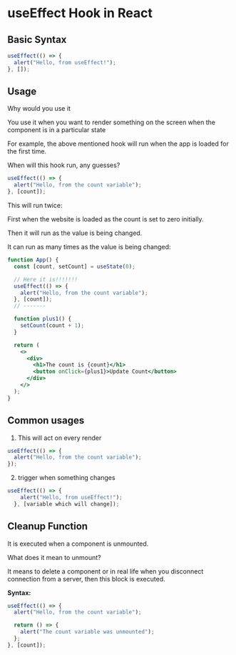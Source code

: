 # useEffect Hook in React

## Basic Syntax

```jsx
useEffect(() => {
  alert("Hello, from useEffect!");
}, []);
```

## Usage

Why would you use it

You use it when you want to render something on the screen when the component is in a particular state

For example, the above mentioned hook will run when the app is loaded for the first time.

When will this hook run, any guesses?

```jsx
useEffect(() => {
  alert("Hello, from the count variable");
}, [count]);
```

This will run twice:

First when the website is loaded as the count is set to zero initially.

Then it will run as the value is being changed.

It can run as many times as the value is being changed:

```jsx
function App() {
  const [count, setCount] = useState(0);

  // Here it is!!!!!!!
  useEffect(() => {
    alert("Hello, from the count variable");
  }, [count]);
  // -------

  function plus1() {
    setCount(count + 1);
  }

  return (
    <>
      <div>
        <h1>The count is {count}</h1>
        <button onClick={plus1}>Update Count</button>
      </div>
    </>
  );
}
```

## Common usages

1. This will act on every render

```jsx
useEffect(() => {
  alert("Hello, from the count variable");
});
```

2. trigger when something changes

```jsx
useEffect(() => {
    alert("Hello, from useEffect!");
  }, [variable which will change]);
```

## Cleanup Function

It is executed when a component is unmounted.

What does it mean to unmount?

It means to delete a component or in real life when you disconnect connection from a server, then this block is executed.

**Syntax:**

```jsx
useEffect(() => {
  alert("Hello, from the count variable");

  return () => {
    alert("The count variable was unmounted");
  };
}, [count]);
```
